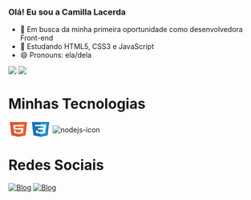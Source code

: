 ### Olá! Eu sou a Camilla Lacerda
- 🔭 Em busca da minha primeira oportunidade como desenvolvedora Front-end
- 🌱 Estudando HTML5, CSS3 e JavaScript
- 😄 Pronouns: ela/dela

<div>
  <img  height="180em" src="https://github-readme-stats.vercel.app/api?username=camislacerr&show_icons=true&theme=dracula&include_all_commits=true&count_private=true"/>
  <img  height="180em" src="https://github-readme-stats.vercel.app/api/top-langs/?username=camislacerr&hide=less,scss&layout=compact&langs_count=16&theme=dracula"/>
</div>

<div>
  <div style="display: inline_block">
    <h1>Minhas Tecnologias </h1>
    <img align="center" height="30" width="40" alt="html-icon" src="https://raw.githubusercontent.com/devicons/devicon/master/icons/html5/html5-original.svg">
    <img align="center" height="30" width="40" alt="css-icon" src="https://raw.githubusercontent.com/devicons/devicon/master/icons/css3/css3-original.svg">
    <img align="center" height="30" width="40" alt="nodejs-icon" src="https://cdn.jsdelivr.net/gh/devicons/devicon/icons/javascript/javascript-original.svg">
</div> 
</div>

<div>
<h1>Redes Sociais</h1>
    
  [![Blog](https://img.shields.io/badge/WhatsApp-25D366?style=for-the-badge&logo=whatsapp&logoColor=white)](https://web.whatsapp.com/)
  [![Blog](https://img.shields.io/badge/LinkedIn-0077B5?style=for-the-badge&logo=linkedin&logoColor=white)]((https://www.linkedin.com/in/camilla-lacerda-a75562163/))
  
</div>



